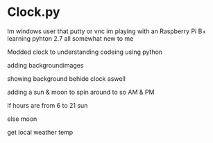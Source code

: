Clock.py
========

Im windows user that putty or vnc
im playing with an Raspberry Pi B+
learning pyhton 2.7
all somewhat new to me

Modded clock to understanding codeing
using python

adding backgroundimages

showing background behide clock aswell

adding a sun & moon to spin around to so AM & PM

if hours are from 6 to 21 sun

else moon
 
get local weather temp
